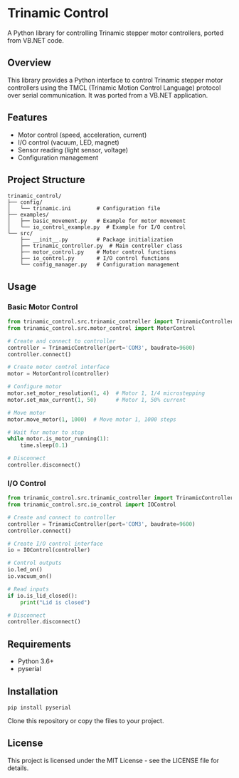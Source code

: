 # Trinamic Control

A Python library for controlling Trinamic stepper motor controllers, ported from VB.NET code.

## Overview

This library provides a Python interface to control Trinamic stepper motor controllers using the TMCL (Trinamic Motion Control Language) protocol over serial communication. It was ported from a VB.NET application.

## Features

- Motor control (speed, acceleration, current)
- I/O control (vacuum, LED, magnet)
- Sensor reading (light sensor, voltage)
- Configuration management

## Project Structure

```
trinamic_control/
├── config/
│   └── trinamic.ini        # Configuration file
├── examples/
│   ├── basic_movement.py   # Example for motor movement
│   └── io_control_example.py  # Example for I/O control
└── src/
    ├── __init__.py         # Package initialization
    ├── trinamic_controller.py  # Main controller class
    ├── motor_control.py    # Motor control functions
    ├── io_control.py       # I/O control functions
    └── config_manager.py   # Configuration management
```

## Usage

### Basic Motor Control

```python
from trinamic_control.src.trinamic_controller import TrinamicController
from trinamic_control.src.motor_control import MotorControl

# Create and connect to controller
controller = TrinamicController(port='COM3', baudrate=9600)
controller.connect()

# Create motor control interface
motor = MotorControl(controller)

# Configure motor
motor.set_motor_resolution(1, 4)  # Motor 1, 1/4 microstepping
motor.set_max_current(1, 50)      # Motor 1, 50% current

# Move motor
motor.move_motor(1, 1000)  # Move motor 1, 1000 steps

# Wait for motor to stop
while motor.is_motor_running(1):
    time.sleep(0.1)

# Disconnect
controller.disconnect()
```

### I/O Control

```python
from trinamic_control.src.trinamic_controller import TrinamicController
from trinamic_control.src.io_control import IOControl

# Create and connect to controller
controller = TrinamicController(port='COM3', baudrate=9600)
controller.connect()

# Create I/O control interface
io = IOControl(controller)

# Control outputs
io.led_on()
io.vacuum_on()

# Read inputs
if io.is_lid_closed():
    print("Lid is closed")

# Disconnect
controller.disconnect()
```

## Requirements

- Python 3.6+
- pyserial

## Installation

```
pip install pyserial
```

Clone this repository or copy the files to your project.

## License

This project is licensed under the MIT License - see the LICENSE file for details. 